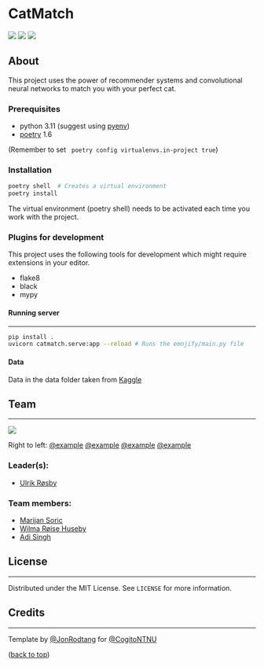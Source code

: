 # CatMatch

<!--INSERT PICTURE REPRESENTATIVE OF PROJECT-->
<!-- <div text-align="center">
<img src="https://external-content.duckduckgo.com/iu/?u=https%3A%2F%2Ftse4.mm.bing.net%2Fth%3Fid%3DOIP.Khns8mi5ov-qN64yFABHmAHaE7%26pid%3DApi&f=1"></img>
</div> -->
<p text-align="center">
<a href="https://github.com/CogitoNTNU/README-template/blob/main/LICENSE" alt="LICENSE">
        <img src="https://img.shields.io/badge/license-MIT-green"></img></a>

<a href="" alt="platform">
        <img src="https://img.shields.io/badge/platform-linux%7Cwindows%7CmacOS-lightgrey"></img></a>
<a href="" alt="version">
        <img src="https://img.shields.io/badge/version-0.0.1-blue"></img></a>
</p>

## About 
This project uses the power of recommender systems and convolutional neural networks to match you with your perfect cat.


### Prerequisites
- python 3.11 (suggest using [pyenv](https://github.com/pyenv-win/pyenv-win))
- [poetry](https://python-poetry.org/docs/) 1.6 

(Remember to set ` poetry config virtualenvs.in-project true`)

### Installation

```bash
poetry shell  # Creates a virtual environment
poetry install
```

The virtual environment (poetry shell) needs to be activated each time you work with the project.

### Plugins for development

This project uses the following tools for development which might require extensions in your editor.
- flake8
- black
- mypy

#### Running server
------
```bash
pip install . 
uvicorn catmatch.serve:app --reload # Runs the emojify/main.py file
```

#### Data
Data in the data folder taken from [Kaggle](https://www.kaggle.com/datasets/praveengovi/emotions-dataset-for-nlp)

## Team
------
<!--INSERT PICTURE OF TEAM-->
<div text-align="center">
<img src="https://cogito-ntnu.no/static/img/projects/erpokerpfpwekwpkerwer.png"></img>
</div>

Right to left: [@example](https://github.com/Jonrodtang)    [@example](https://github.com/Jonrodtang)    [@example](https://github.com/Jonrodtang)    [@example](https://github.com/Jonrodtang)  
### Leader(s):
- [Ulrik Røsby](https://github.com/ulrik2204)

### Team members:
- [Marijan Soric](https://github.com/soricm)
- [Wilma Røise Huseby](https://github.com/Meeumi)
- [Adi Singh](https://github.com/adisinghstudent)

## License
------
Distributed under the MIT License. See `LICENSE` for more information.

## Credits
------
Template by [@JonRodtang](https://github.com/Jonrodtang) for  [@CogitoNTNU](https://github.com/CogitoNTNU)  <p text-align="right">(<a href="#top">back to top</a>)</p>